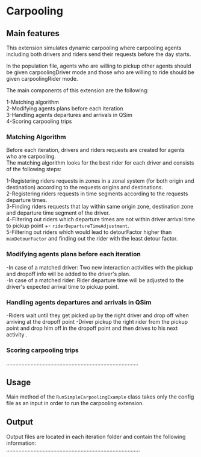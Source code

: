 # Carpooling

## Main features

This extension simulates dynamic carpooling where carpooling agents including both drivers and riders send their requests before the day starts.   

In the population file, agents who are willing to pickup other agents should be given
carpoolingDriver mode and those who are willing to ride should be given carpoolingRider mode.

The main components of this extension are the following:  

1-Matching algorithm  
2-Modifying agents plans before each iteration  
3-Handling agents departures and arrivals in QSim  
4-Scoring carpooling trips

### Matching Algorithm  
Before each iteration, drivers and riders requests are created for agents who are carpooling.  
The matching algorithm looks for the best rider for each driver and consists of the following steps:  

1-Registering riders requests in zones in a zonal system (for both origin and destination) according to the requests origins and destinations.  
2-Registering riders requests in time segments according to the requests departure times.  
3-Finding riders requests that lay within same origin zone, destination zone and departure time segment of the driver.    
4-Filtering out riders which departure times are not within driver arrival time to pickup point +- `riderDepartureTimeAdjustment`.  
5-Filtering out riders which would lead to detourFactor higher than `maxDetourFactor` and finding out the rider with the least detour factor.

### Modifying agents plans before each iteration
-In case of a matched driver: Two new interaction activities with the pickup and dropoff info will be added to the driver's plan.  
-In case of a matched rider: Rider departure time will be adjusted to the driver's expected arrival time to pickup point.

### Handling agents departures and arrivals in QSim
-Riders wait until they get picked up by the right driver and drop off when arriving at the dropoff point
-Driver pickup the right rider from the pickup point and drop him off in the dropoff point and then drives to his next activity .

### Scoring carpooling trips
.......................................................................................

## Usage

Main method of the `RunSimpleCarpoolingExample` class takes only the config file as an input in order to run the carpooling extension.

## Output

Output files are located in each iteration folder and contain the following information:  
........................................................................................



